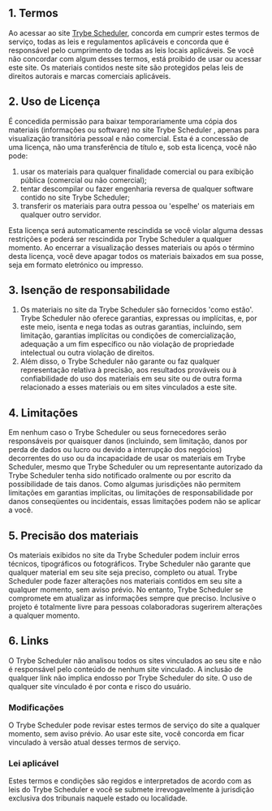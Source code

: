 <h2>1. Termos</h2>
<p>Ao acessar ao site <a href='https://trybe-schedule.vercel.app/'>Trybe Scheduler</a>, concorda em cumprir estes termos de serviço, todas as leis e regulamentos aplicáveis ​​e concorda que é responsável pelo cumprimento de todas as leis locais aplicáveis. Se você não concordar com algum                desses termos, está proibido de usar ou acessar este site. Os materiais contidos neste site são protegidos pelas leis de direitos autorais e marcas comerciais aplicáveis.</p>
<h2>2. Uso de Licença</h2>
<p>É concedida permissão para baixar temporariamente uma cópia dos materiais (informações ou software) no site Trybe Scheduler , apenas para visualização transitória pessoal e não comercial. Esta é a concessão de uma licença, não uma transferência de título e,                sob esta licença, você não pode: </p>
<ol>
   <li>usar os materiais para qualquer finalidade comercial ou para exibição pública (comercial ou não comercial);  </li>
   <li>tentar descompilar ou fazer engenharia reversa de qualquer software contido no site Trybe Scheduler;  </li>
   <li>transferir os materiais para outra pessoa ou 'espelhe' os materiais em qualquer outro servidor.</li>
</ol>
<p>Esta licença será automaticamente rescindida se você violar alguma dessas restrições e poderá ser rescindida por Trybe Scheduler a qualquer momento. Ao encerrar a visualização desses materiais ou após o término desta licença, você deve apagar todos os materiais                baixados em sua posse, seja em formato eletrónico ou impresso.</p>
<h2>3. Isenção de responsabilidade</h2>
<ol>
   <li>Os materiais no site da Trybe Scheduler são fornecidos 'como estão'. Trybe Scheduler não oferece garantias, expressas ou implícitas, e, por este meio, isenta e nega todas as outras garantias, incluindo, sem limitação, garantias implícitas ou condições de comercialização,            adequação a um fim específico ou não violação de propriedade intelectual ou outra violação de direitos. </li>
   <li>Além disso, o Trybe Scheduler não garante ou faz qualquer representação relativa à precisão, aos resultados prováveis ​​ou à confiabilidade do uso dos            materiais em seu site ou de outra forma relacionado a esses materiais ou em sites vinculados a este site.</li>
</ol>
<h2>4. Limitações</h2>
<p>Em nenhum caso o Trybe Scheduler ou seus fornecedores serão responsáveis ​​por quaisquer danos (incluindo, sem limitação, danos por perda de dados ou lucro ou devido a interrupção dos negócios) decorrentes do uso ou da incapacidade de usar os materiais em Trybe Scheduler,                mesmo que Trybe Scheduler ou um representante autorizado da Trybe Scheduler tenha sido notificado oralmente ou por escrito da possibilidade de tais danos. Como algumas jurisdições não permitem limitações em garantias implícitas, ou limitações de responsabilidade                por danos conseqüentes ou incidentais, essas limitações podem não se aplicar a você.</p>
<h2>5. Precisão dos materiais</h2>
<p>Os materiais exibidos no site da Trybe Scheduler podem incluir erros técnicos, tipográficos ou fotográficos. Trybe Scheduler não garante que qualquer material em seu site seja preciso, completo ou atual. Trybe Scheduler pode fazer alterações nos materiais contidos em seu                site a qualquer momento, sem aviso prévio. No entanto, Trybe Scheduler se compromete em atualizar as informações sempre que preciso. Inclusive
o projeto é totalmente livre para pessoas colaboradoras sugerirem alterações a qualquer momento.</p>
<h2>6. Links</h2>
<p>O Trybe Scheduler não analisou todos os sites vinculados ao seu site e não é responsável pelo conteúdo de nenhum site vinculado. A inclusão de qualquer link não implica endosso por Trybe Scheduler do site. O uso de qualquer site vinculado é por conta e risco do usuário.</p>
</p>            
<h3>Modificações</h3>
<p>O Trybe Scheduler pode revisar estes termos de serviço do site a qualquer momento, sem aviso prévio. Ao usar este site, você concorda em ficar vinculado à versão atual desses termos de serviço.</p>
<h3>Lei aplicável</h3>
<p>Estes termos e condições são regidos e interpretados de acordo com as leis do Trybe Scheduler e você se submete irrevogavelmente à jurisdição exclusiva dos tribunais naquele estado ou localidade.</p>
